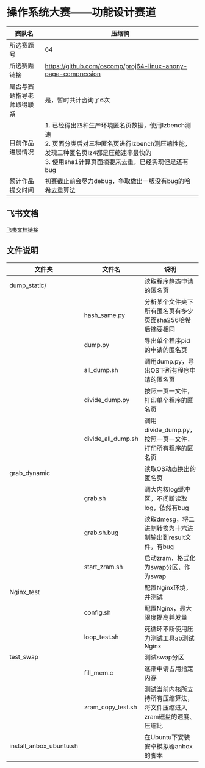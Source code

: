 # 操作系统大赛——功能设计赛道

| 赛队名                     | 压缩鸭                                                       |
| -------------------------- | ------------------------------------------------------------ |
| 所选赛题号                 | 64                                                           |
| 所选赛题链接               | https://github.com/oscomp/proj64-linux-anony-page-compression |
| 是否与赛题指导老师取得联系 | 是，暂时共计咨询了6次                                        |
| 目前作品进展情况           | 1. 已经得出四种生产环境匿名页数据，使用lzbench测速<br />2. 页面分类后对三种匿名页进行lzbench测压缩性能，发现三种匿名页lz4都是压缩速率最快的<br />3. 使用sha1计算页面摘要来去重，已经实现但是还有bug |
| 预计作品提交时间           | 初赛截止前会尽力debug，争取做出一版没有bug的哈希去重算法     |

## 飞书文档

[飞书文档链接](https://dgool05s1u.feishu.cn/docs/doccnLzlXxf0JhIrM60NHJBYN2d)


## 文件说明

| 文件夹                  | 文件名 | 说明                                |
| ----------------------- | ------ | ----------------------------------- |
| dump_static/           |        | 读取程序静态申请的匿名页                                     |
| | hash_same.py       | 分析某个文件夹下所有匿名页有多少页面sha256哈希后摘要相同 |
| | dump.py            | 导出单个程序pid的申请的匿名页                            |
| | all_dump.sh | 调用dump.py，导出OS下所有程序申请的匿名页 |
| | divide_dump.py     | 按照一页一文件，打印单个程序的匿名页                     |
|                         | divide_all_dump.sh | 调用divide_dump.py，按照一页一文件，打印所有程序的匿名页 |
| grab_dynamic            |        | 读取OS动态换出的匿名页              |
|  | grab.sh | 调大内核log缓冲区，不间断读取log，依然有bug |
|  | grab.sh.bug | 读取dmesg，将二进制转换为十六进制输出到result文件，有bug |
|  | start_zram.sh | 启动zram，格式化为swap分区，作为swap |
| Nginx_test              |        | 配置Nginx环境，并测试               |
|  | config.sh | 配置Nginx，最大限度提高并发量 |
|  | loop_test.sh | 死循环不断使用压力测试工具ab测试Nginx |
| test_swap               |        | 测试swap分区                                                 |
|  | fill_mem.c | 逐渐申请占用指定内存 |
|  | zram_copy_test.sh | 测试当前内核所支持所有压缩算法，将文件压缩进入zram磁盘的速度、压缩比 |
| install_anbox_ubuntu.sh |  | 在Ubuntu下安装安卓模拟器anbox的脚本 |

